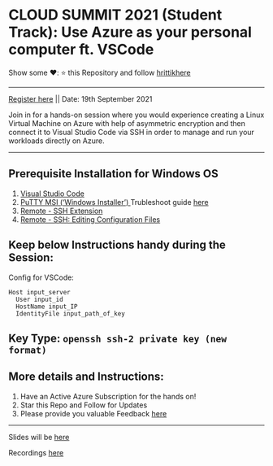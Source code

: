 # CLOUD SUMMIT 2021 (Student Track): Use Azure as your personal computer ft. VSCode
Show some ❤️: ⭐ this Repository and follow [hrittikhere](https://github.com/hrittikhere)

---

[Register here](https://azuresummit.live/) || Date: 19th September 2021

Join in for a hands-on session where you would experience creating a Linux Virtual Machine on Azure with help of asymmetric encryption and then connect it to Visual Studio Code via SSH in order to manage and run your workloads directly on Azure. 

---

## Prerequisite Installation for Windows OS
1. [Visual Studio Code](https://code.visualstudio.com/download) 
2. [PuTTY MSI (‘Windows Installer’)
](https://www.chiark.greenend.org.uk/~sgtatham/putty/latest.html) Trubleshoot guide [here](https://www.chiark.greenend.org.uk/~sgtatham/putty/faq.html#faq-32bit-64bit)
3. [Remote - SSH Extension](https://marketplace.visualstudio.com/items?itemName=ms-vscode-remote.remote-ssh)
4. [Remote - SSH: Editing Configuration Files](https://marketplace.visualstudio.com/items?itemName=ms-vscode-remote.remote-ssh-edit)

## Keep below Instructions handy during the Session:

Config for VSCode:
```
Host input_server
  User input_id
  HostName input_IP
  IdentityFile input_path_of_key
```
Key Type: 
<code>openssh ssh-2 private key (new format)</code>
---

## More details and Instructions:
1. Have an Active Azure Subscription for the hands on! 
2. Star this Repo and Follow for Updates
3. Please provide you valuable Feedback [here](https://forms.office.com/r/gZvY2gGBpQ)

---

Slides will be [here](https://docs.google.com/presentation/d/1oqutrdW8ujNLTNeelOhG7TqhGZIj4HFm8JPS4C8USx4/edit?usp=sharing)

Recordings [here](https://www.youtube.com/watch?v=skKH_rKGjDw)
